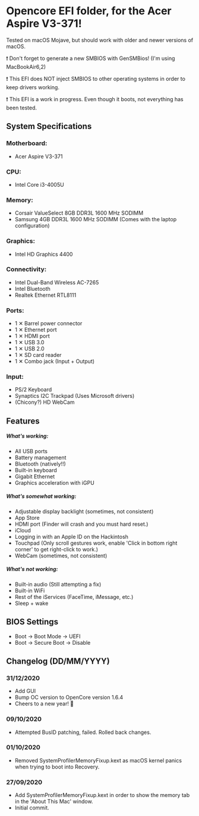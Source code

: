# Opencore EFI folder, for the Acer Aspire V3-371!

Tested on macOS Mojave, but should work with older and newer versions of macOS.

:exclamation: Don't forget to generate a new SMBIOS with GenSMBios! (I'm using MacBookAir6,2)

:exclamation: This EFI does NOT inject SMBIOS to other operating systems in order to keep drivers working.

:exclamation: This EFI is a work in progress. Even though it boots, not everything has been tested.

## System Specifications


### Motherboard:
* Acer Aspire V3-371
### CPU:
* Intel Core i3-4005U
### Memory:
* Corsair ValueSelect 8GB DDR3L 1600 MHz SODIMM
* Samsung 4GB DDR3L 1600 MHz SODIMM (Comes with the laptop configuration)
### Graphics:
* Intel HD Graphics 4400
### Connectivity:
* Intel Dual-Band Wireless AC-7265
* Intel Bluetooth
* Realtek Ethernet RTL8111
### Ports:
* 1 ✕ Barrel power connector
* 1 ✕ Ethernet port
* 1 ✕ HDMI port
* 1 ✕ USB 3.0
* 1 ✕ USB 2.0
* 1 ✕ SD card reader
* 1 ✕ Combo jack (Input + Output)
### Input:
* PS/2 Keyboard
* Synaptics I2C Trackpad (Uses Microsoft drivers)
* (Chicony?) HD WebCam


## Features


##### What's working:
* All USB ports
* Battery management
* Bluetooth (natively!!)
* Built-in keyboard
* Gigabit Ethernet
* Graphics acceleration with iGPU

##### What's somewhat working:
* Adjustable display backlight (sometimes, not consistent)
* App Store
* HDMI port (Finder will crash and you must hard reset.)
* iCloud
* Logging in with an Apple ID on the Hackintosh
* Touchpad (Only scroll gestures work, enable 'Click in bottom right corner' to get right-click to work.)
* WebCam (sometimes, not consistent)

##### What's not working:
* Built-in audio (Still attempting a fix)
* Built-in WiFi
* Rest of the iServices (FaceTime, iMessage, etc.)
* Sleep + wake

## BIOS Settings


* Boot → Boot Mode → UEFI
* Boot → Secure Boot → Disable


## Changelog (DD/MM/YYYY)


### 31/12/2020
* Add GUI
* Bump OC version to OpenCore version 1.6.4
* Cheers to a new year! 🥂

### 09/10/2020
* Attempted BusID patching, failed. Rolled back changes.

### 01/10/2020
* Removed SystemProfilerMemoryFixup.kext as macOS kernel panics when trying to boot into Recovery.

### 27/09/2020
* Add SystemProfilerMemoryFixup.kext in order to show the memory tab in the 'About This Mac' window.
* Initial commit.
